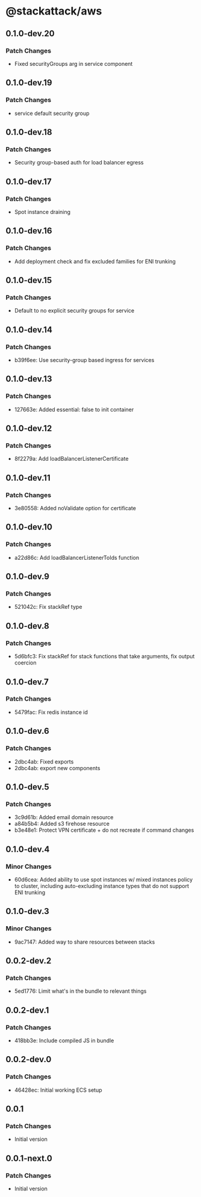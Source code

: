 # @stackattack/aws

## 0.1.0-dev.20

### Patch Changes

- Fixed securityGroups arg in service component

## 0.1.0-dev.19

### Patch Changes

- service default security group

## 0.1.0-dev.18

### Patch Changes

- Security group-based auth for load balancer egress

## 0.1.0-dev.17

### Patch Changes

- Spot instance draining

## 0.1.0-dev.16

### Patch Changes

- Add deployment check and fix excluded families for ENI trunking

## 0.1.0-dev.15

### Patch Changes

- Default to no explicit security groups for service

## 0.1.0-dev.14

### Patch Changes

- b39f6ee: Use security-group based ingress for services

## 0.1.0-dev.13

### Patch Changes

- 127663e: Added essential: false to init container

## 0.1.0-dev.12

### Patch Changes

- 8f2279a: Add loadBalancerListenerCertificate

## 0.1.0-dev.11

### Patch Changes

- 3e80558: Added noValidate option for certificate

## 0.1.0-dev.10

### Patch Changes

- a22d86c: Add loadBalancerListenerToIds function

## 0.1.0-dev.9

### Patch Changes

- 521042c: Fix stackRef type

## 0.1.0-dev.8

### Patch Changes

- 5d6bfc3: Fix stackRef for stack functions that take arguments, fix output coercion

## 0.1.0-dev.7

### Patch Changes

- 5479fac: Fix redis instance id

## 0.1.0-dev.6

### Patch Changes

- 2dbc4ab: Fixed exports
- 2dbc4ab: export new components

## 0.1.0-dev.5

### Patch Changes

- 3c9d61b: Added email domain resource
- a84b5b4: Added s3 firehose resource
- b3e48e1: Protect VPN certificate + do not recreate if command changes

## 0.1.0-dev.4

### Minor Changes

- 60d6cea: Added ability to use spot instances w/ mixed instances policy to cluster, including auto-excluding instance types that do not support ENI trunking

## 0.1.0-dev.3

### Minor Changes

- 9ac7147: Added way to share resources between stacks

## 0.0.2-dev.2

### Patch Changes

- 5ed1776: Limit what's in the bundle to relevant things

## 0.0.2-dev.1

### Patch Changes

- 418bb3e: Include compiled JS in bundle

## 0.0.2-dev.0

### Patch Changes

- 46428ec: Initial working ECS setup

## 0.0.1

### Patch Changes

- Initial version

## 0.0.1-next.0

### Patch Changes

- Initial version
